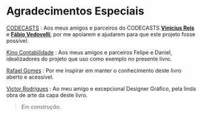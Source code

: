 # Agradecimentos Especiais

[CODECASTS](https://codecasts.com.br)
: Aos meus amigos e parceiros do CODECASTS **[Vinicius Reis](https://github.com/vinicius73)** e **[Fábio Vedovelli](https://github.com/vedovelli)**, por me apoiarem e ajudarem para que este projeto fosse possível. 

[Kino Contabilidade](https://sejakino.com.br)
: Aos meus amigos e parceiros Felipe e Daniel, idealizadores do projeto que uso como exemplo no presente livro. 

[Rafael Gomes](https://github.com/gomex)
: Por me inspirar em manter o conhecimento deste livro aberto e acessível.

[Victor Rodrigues](mailto:vitzz.rodrigues@gmail.com)
: Ao meu amigo e excepcional Designer Gráfico, pela linda obra de arte da capa deste livro.
 

 
> _Em construção._